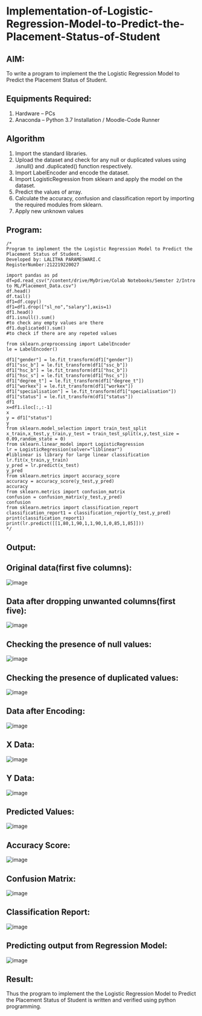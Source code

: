 # Implementation-of-Logistic-Regression-Model-to-Predict-the-Placement-Status-of-Student

## AIM:
To write a program to implement the the Logistic Regression Model to Predict the Placement Status of Student.

## Equipments Required:
1. Hardware – PCs
2. Anaconda – Python 3.7 Installation / Moodle-Code Runner

## Algorithm
1. Import the standard libraries.
2. Upload the dataset and check for any null or duplicated values using .isnull() and .duplicated() function respectively.
3. Import LabelEncoder and encode the dataset.
4. Import LogisticRegression from sklearn and apply the model on the dataset.
5. Predict the values of array.
6. Calculate the accuracy, confusion and classification report by importing the required modules from sklearn.
7. Apply new unknown values
## Program:
```
/*
Program to implement the the Logistic Regression Model to Predict the Placement Status of Student.
Developed by: LALITHA PARAMESWARI.C
RegisterNumber:212219220027

import pandas as pd
df=pd.read_csv("/content/drive/MyDrive/Colab Notebooks/Semster 2/Intro to ML/Placement_Data.csv")
df.head()
df.tail()
df1=df.copy()
df1=df1.drop(["sl_no","salary"],axis=1)
df1.head()
df1.isnull().sum()
#to check any empty values are there
df1.duplicated().sum()
#to check if there are any repeted values

from sklearn.preprocessing import LabelEncoder
le = LabelEncoder()

df1["gender"] = le.fit_transform(df1["gender"])
df1["ssc_b"] = le.fit_transform(df1["ssc_b"])
df1["hsc_b"] = le.fit_transform(df1["hsc_b"])
df1["hsc_s"] = le.fit_transform(df1["hsc_s"])
df1["degree_t"] = le.fit_transform(df1["degree_t"])
df1["workex"] = le.fit_transform(df1["workex"])
df1["specialisation"] = le.fit_transform(df1["specialisation"])
df1["status"] = le.fit_transform(df1["status"])
df1
x=df1.iloc[:,:-1]
x
y = df1["status"]
y
from sklearn.model_selection import train_test_split
x_train,x_test,y_train,y_test = train_test_split(x,y,test_size = 0.09,random_state = 0)
from sklearn.linear_model import LogisticRegression
lr = LogisticRegression(solver="liblinear")
#liblinear is library for large linear classification
lr.fit(x_train,y_train)
y_pred = lr.predict(x_test)
y_pred
from sklearn.metrics import accuracy_score
accuracy = accuracy_score(y_test,y_pred)
accuracy
from sklearn.metrics import confusion_matrix
confusion = confusion_matrix(y_test,y_pred)
confusion
from sklearn.metrics import classification_report
classification_report1 = classification_report(y_test,y_pred)
print(classification_report1)
print(lr.predict([[1,80,1,90,1,1,90,1,0,85,1,85]]))
*/
```

## Output:

## Original data(first five columns): 

![image](https://user-images.githubusercontent.com/103946827/174729801-16dda6d1-f8ea-49e3-96b7-ff8370e4fb6e.png)

## Data after dropping unwanted columns(first five):

![image](https://user-images.githubusercontent.com/103946827/174729940-76b876c2-4138-45d0-95b6-ec88d757b744.png)

## Checking the presence of null values:

![image](https://user-images.githubusercontent.com/103946827/174730170-f0825b19-76af-47f3-a1c8-c59f1f34e3e8.png)

## Checking the presence of duplicated values:

![image](https://user-images.githubusercontent.com/103946827/174730343-46f8a078-d067-4be4-801a-12e69ab3377e.png)

## Data after Encoding:

![image](https://user-images.githubusercontent.com/103946827/174730425-7e0b6acf-fa17-44f4-98ad-3e3a400e0a1e.png)

## X Data:

![image](https://user-images.githubusercontent.com/103946827/174730525-8d883447-a59a-405e-85ba-158ef682fdb9.png)

## Y Data:

![image](https://user-images.githubusercontent.com/103946827/174730698-1a29e6ab-2b9a-40b5-b0e5-b965191a3e6c.png)

## Predicted Values:

![image](https://user-images.githubusercontent.com/103946827/174730777-c9e91daa-3a4d-4e02-8415-accc6f26818c.png)

## Accuracy Score:

![image](https://user-images.githubusercontent.com/103946827/174730844-a0e1fc4b-cdb7-4e1d-a07b-3674019c63b9.png)

## Confusion Matrix:

![image](https://user-images.githubusercontent.com/103946827/174730916-d0afa09f-e12f-4be0-b80e-c2e2a7f6eeb8.png)

## Classification Report:

![image](https://user-images.githubusercontent.com/103946827/174730988-7fb5a695-89df-4c80-8fa2-bd2fd72a7184.png)

## Predicting output from Regression Model:

![image](https://user-images.githubusercontent.com/103946827/174731147-6ed1dcc8-9714-4433-b3a8-3f426ca41e7c.png)


## Result:
Thus the program to implement the the Logistic Regression Model to Predict the Placement Status of Student is written and verified using python programming.
